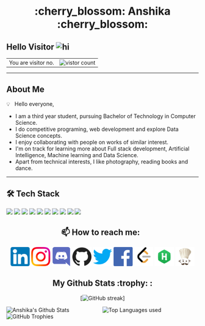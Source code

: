 <h1 align="center"> :cherry_blossom: Anshika :cherry_blossom: </h1>

 ## Hello Visitor <img src="https://user-images.githubusercontent.com/1303154/88677602-1635ba80-d120-11ea-84d8-d263ba5fc3c0.gif" width="28px" alt="hi">

<div align="center"><table>
  <tr>
    <td>You are visitor no. </td>
    <td><img src="https://profile-counter.glitch.me/ANSHIKA1806/count.svg" alt="vistor count" height="40" /></td>
  </tr>
</table></div>


 ------------------------------------------------------------------------------------------------------------------------------------------------------------------------------

## About Me

💡 &nbsp;
Hello everyone,<br>
- I am a third year student, pursuing Bachelor of Technology in Computer Science. <br>
- I do competitive programing, web development and explore Data Science concepts. <br>
- I enjoy collaborating with people on works of similar interest.<br>
- I'm on track for learning more about Full stack development, Artificial Intelligence, Machine learning and Data Science. <br>
- Apart from technical interests, I like photography, reading books and dance.<br>



--------------------------------------------------------------------------------------------------------------------------------------------------------------------------------
## 🛠  Tech Stack

  <code><img width="15%" src="https://www.vectorlogo.zone/logos/python/python-ar21.svg"></code>
  <code><img width="15%" src="https://www.vectorlogo.zone/logos/java/java-ar21.svg"></code>
  <code><img width="15%" src="https://www.vectorlogo.zone/logos/google_cloud/google_cloud-ar21.svg"></code>
  <code><img width="15%" src="https://www.vectorlogo.zone/logos/javascript/javascript-horizontal.svg"></code>
  <code><img width="15%" src="https://www.vectorlogo.zone/logos/numpy/numpy-ar21.svg"></code>
  <code><img width="15%" src="https://www.vectorlogo.zone/logos/quora/quora-ar21.svg"></code>
  <code><img width="15%" src="https://www.vectorlogo.zone/logos/w3_html5/w3_html5-ar21.svg"></code>
  <code><img width="15%" src="https://www.vectorlogo.zone/logos/javascript/javascript-horizontal.svg"></code>
  <code><img width="15%" src="https://www.vectorlogo.zone/logos/git-scm/git-scm-ar21.svg"></code>
  <code><img width="15%" src="https://www.vectorlogo.zone/logos/github/github-ar21.svg"></code>
&nbsp;

<div align="center">
 <h2> 📫 How to reach me: &nbsp; </h2>

<a href="https://www.linkedin.com/in/anshika-singh-589922164/"><img src="Logos1/linkedin.png" alt="Linkedin" width="50" height="50"></a>
<a href="https://www.instagram.com/anshika__.24/"><img src="Logos1/instagram.png" alt="Instagram" width="50" height="50"></a>
<a href="https://discord.com/channels/@me"><img src="Logos1/discord.png" alt="Discord" width="50" height="50"></a>
<a href="https://github.com/ANSHIKA1806"><img src="Logos1/github.png" alt="GitHub" width="50" height="50"></a>
<a href="#"><img src="Logos1/twitter.png" alt="Twitter" width="50" height="50"></a>
<a href="#"><img src="Logos1/fb.png" alt="Facebook" width="50" height="50"></a>
<a href="https://leetcode.com/anshika18/"><img src="Logos1/LeetCode.png" alt="Leetcode" width="50" height="50"></a>
<a href="https://www.hackerrank.com/AnshikaSingh18"><img src="Logos1/HackerRank.png" alt="HackerRank" width="50" height="50"></a>
<a href="https://www.codechef.com/users/anshika_24"><img src="Logos1/codechef.jpg" alt="Codechef" width="50" height="50"></a>
</div>
<h2 align="center">  My Github Stats :trophy: : </h2>
<div align="center">
  
[![GitHub streak](https://github-readme-streak-stats.herokuapp.com/?user=ANSHIKA1806&theme=highcontrast)]

 </div>

<img align="left" alt="Anshika's Github Stats" src="https://github-readme-stats.vercel.app/api?username=ANSHIKA1806&&show_icons=true&theme=radical" width="50%" />
<img alt="Top Languages used" src="https://github-readme-stats.vercel.app/api/top-langs/?username=ANSHIKA1806&layout=compact&theme=dark" width="46%" />
<img alt="GitHub Trophies" src="https://github-profile-trophy.vercel.app/?username=ANSHIKA1806&theme=juicyfresh" width="98%">



